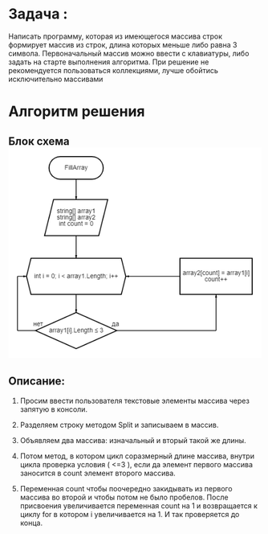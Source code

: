# Задача :

Написать программу, которая из имеющегося массива строк формирует массив из строк, длина которых меньше либо равна 3 символа. Первоначальный массив можно ввести с клавиатуры, либо задать на старте выполнения алгоритма. При решение не рекомендуется пользоваться коллекциями, лучше обойтись исключительно массивами


# Алгоритм решения

## Блок схема ![здесь](https://github.com/anastashen8/homework12/blob/main/diagram.png)


## Описание:

1. Просим ввести пользователя текстовые элементы массива через запятую в консоли.

2. Разделяем строку методом Split и записываем в массив.

3. Объявляем два массива: изначальный и вторый такой же длины. 

4. Потом метод, в котором цикл соразмерный длине массива, внутри цикла проверка условия ( <=3 ), если да элемент первого массива заносится в count элемент второго массива. 

5. Переменная count чтобы поочередно закидывать из первого массива во второй и чтобы потом не было пробелов. После присвоения увеличивается переменная count на 1 и возвращается к циклу for в котором i увеличивается на 1. И так проверяется до конца.



